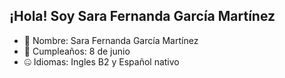 ## ¡Hola! Soy Sara Fernanda García Martínez

- 🌸 Nombre: Sara Fernanda García Martínez
- 🎂 Cumpleaños: 8 de junio
- 🤐 Idiomas: Ingles B2 y Español nativo

